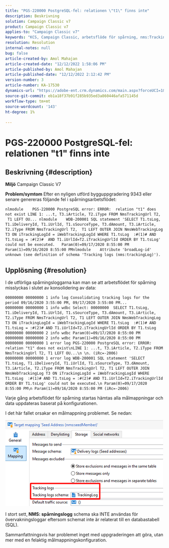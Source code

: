 ```yaml
---
title: "PGS-220000 PostgreSQL-fel: relationen \"t1\" finns inte"
description: Beskrivning
solution: Campaign Classic v7
product: Campaign Classic v7
applies-to: "Campaign Classic v7"
keywords: "KCS, Campaign Classic, arbetsflöde för spårning, nms:TrackingLog"
resolution: Resolution
internal-notes: null
bug: false
article-created-by: Amol Mahajan
article-created-date: "12/12/2022 1:58:06 PM"
article-published-by: Amol Mahajan
article-published-date: "12/12/2022 2:12:42 PM"
version-number: 3
article-number: KA-17530
dynamics-url: "https://adobe-ent.crm.dynamics.com/main.aspx?forceUCI=1&pagetype=entityrecord&etn=knowledgearticle&id=35fe2fff-247a-ed11-81ac-6045bd0063aa"
source-git-commit: eb1a18f37b91f285b935ed3a860446afa571145d
workflow-type: tm+mt
source-wordcount: '143'
ht-degree: 1%

---
```


# PGS-220000 PostgreSQL-fel: relationen &quot;t1&quot; finns inte

## Beskrivning {#description}

<b>Miljö</b>
Campaign Classic V7


<b>Problem/symtom</b>
Efter en nyligen utförd bygguppgradering 9343 eller senare genereras följande fel i spårningsarbetsflödet:




```
nlmodule    PGS-220000 PostgreSQL error: ERROR:  relation "t1" does not exist LINE 1: ...t, T3.iArticle, T2.iType FROM NmsTrackingUrl T2,  T1 LEFT OU... nlmodule    WDB-200001 SQL statement 'SELECT T1.tsLog, T1.iDeliveryId, T1.iUrlId, T1.sSourceType, T3.dAmount, T3.iArticle, T2.iType FROM NmsTrackingUrl T2,  T1 LEFT OUTER JOIN NmsWebTrackingLog T3 ON iTrackingLogId = iWebTrackingLogId WHERE T1.tsLog  :#(1)# AND T1.tsLog = :#(2)#  AND T1.iUrlId=T2.iTrackingUrlId ORDER BY T1.tsLog' could not be executed.   Param(0)=09/17/2020 8:55:00 PM   Param(1)=09/16/2020 8:55:00 PMnlmodule    Attribute 'broadLog-id' unknown (see definition of schema 'Tracking logs (nms:trackingLog)').
```





## Upplösning {#resolution}


I de utförliga spårningsloggarna kan man se att arbetsflödet för spårning misslyckas i slutet av konsolidering av data:




```
00000000 00000000 1 info log Consolidating tracking logs for the period 09/16/2020 3:55:00 PM, 09/17/2020 3:55:00 PM...
00000000 00000000 1 info wdbc Select: 00000000  SELECT T1.tsLog, T1.iDeliveryId, T1.iUrlId, T1.sSourceType, T3.dAmount, T3.iArticle, T2.iType FROM NmsTrackingUrl T2, T1 LEFT OUTER JOIN NmsWebTrackingLog T3 ON iTrackingLogId = iWebTrackingLogId WHERE T1.tsLog  :#(1)# AND T1.tsLog = :#(2)# AND T1.iUrlId=T2.iTrackingUrlId ORDER BY T1.tsLog
00000000 00000000 2 info wdbc Param(0)=09/17/2020 8:55:00 PM
00000000 00000000 2 info wdbc Param(1)=09/16/2020 8:55:00 PM
00000000 00000000 1 error log PGS-220000 PostgreSQL error: ERROR: relation "t1" does not exist\nLINE 1: ...t, T3.iArticle, T2.iType FROM NmsTrackingUrl T2, T1 LEFT OU...\n \n. (iRc=-2006)
00000000 00000000 1 error log WDB-200001 SQL statement 'SELECT T1.tsLog, T1.iDeliveryId, T1.iUrlId, T1.sSourceType, T3.dAmount, T3.iArticle, T2.iType FROM NmsTrackingUrl T2, T1 LEFT OUTER JOIN NmsWebTrackingLog T3 ON iTrackingLogId = iWebTrackingLogId WHERE T1.tsLog  :#(1)# AND T1.tsLog = :#(2)# AND T1.iUrlId=T2.iTrackingUrlId ORDER BY T1.tsLog' could not be executed.\n Param(0)=09/17/2020 8:55:00 PM\n Param(1)=09/16/2020 8:55:00 PM (iRc=-2006)
```




Varje gång arbetsflödet för spårning startas hämtas alla målmappningar och data uppdateras baserat på konfigurationen.

I det här fallet orsakar en målmappning problemet. Se nedan:

![](assets/a06a8deb-6536-ec11-b6e6-000d3a348885.png)

I stort sett,<b> NMS: spårningslogg</b> schema ska INTE användas för övervakningsloggar eftersom schemat inte är relaterat till en databastabell (SQL).

Sammanfattningsvis har problemet inget med uppgraderingen att göra, utan mer med en felaktig målmappningskonfiguration.
